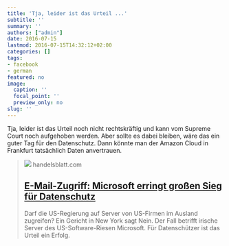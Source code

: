```yaml
---
title: 'Tja, leider ist das Urteil ...'
subtitle: ''
summary: ''
authors: ["admin"]
date: 2016-07-15
lastmod: 2016-07-15T14:32:12+02:00
categories: []
tags:
- facebook
- german
featured: no
image:
  caption: ''
  focal_point: ''
  preview_only: no
slug: ''
---
```

Tja, leider ist das Urteil noch nicht rechtskräftig und kann vom Supreme Court noch aufgehoben werden. Aber sollte es dabei bleiben, wäre das ein guter Tag für den Datenschutz. Dann könnte man der Amazon Cloud in Frankfurt tatsächlich Daten anvertrauen.
> [![](https://www.handelsblatt.com/images/microsoft-sieg-beim-datenschutz/13880578/2-format2003.jpg)](http://www.handelsblatt.com/technik/it-internet/e-mail-zugriff-microsoft-erringt-grossen-sieg-fuer-datenschutz/13880458.html)
> handelsblatt.com
> ## [E-Mail-Zugriff: Microsoft erringt großen Sieg für Datenschutz](http://www.handelsblatt.com/technik/it-internet/e-mail-zugriff-microsoft-erringt-grossen-sieg-fuer-datenschutz/13880458.html)
>
>Darf die US-Regierung auf Server von US-Firmen im Ausland zugreifen? Ein Gericht in New York sagt Nein. Der Fall betrifft irische Server des US-Software-Riesen Microsoft. Für Datenschützer ist das Urteil ein Erfolg.


